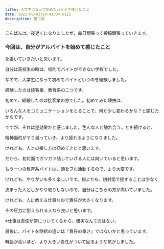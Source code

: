 ```yaml
---
title: 大学生になって始めたバイトで感じたこと
date: 2021-08-03T14:43:04.812Z
description: 第二回
---
```

こんばんは。夜遅くになりましたが、毎日頑張って投稿頑張っていきます。

### 今回は、自分がアルバイトを始めて感じたこと
を書いていきたいと思います。

自分は高校生の時は、校則でバイトができない学校でした。

なので、大学生になって初めてバイトというのを経験しました。

経験したのは接客業、教育系の二つです。

初めて、経験したのは接客業の方でした。初めてみた理由は、

いろんな人をコミュニケーションをとることで、何か少し変わるかな？と感じたからです。

ですが、それは逆効果だと感じました。色んな人と触れ合うことを続けると、

精神面的がすり減っていき、より疲れるようになりました。

けれども、人との接し方は掴めてきたと思います。

だから、初対面でガツガツ話していける人には向いていると思います。

もう一つの教育系バイトは、頭をフル活動するので、より大変です。

けれども、やりがいも多く楽しいです。何よりも、初対面で接することは少なく

決まった人としかやり取りしないので、自分はこちらの方が向いていました。

けれども、人に教える仕事なので責任が大きくなります。

その圧力に耐えられる人なら良いと思います。

※仕事は責任が常についてくるから、優劣なんてのはない。

最後に、バイトを時給の違いは『責任の重さ』ではないかと思っています。

時給が高いほど、より大きい責任がついて回るような気がしました。

